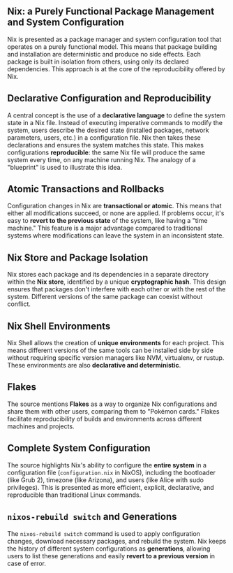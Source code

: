 
## Nix: a Purely Functional Package Management and System Configuration
Nix is presented as a package manager and system configuration tool that operates on a purely functional model. This means that package building and installation are deterministic and produce no side effects. Each package is built in isolation from others, using only its declared dependencies. This approach is at the core of the reproducibility offered by Nix.

## Declarative Configuration and Reproducibility
A central concept is the use of a **declarative language** to define the system state in a Nix file. Instead of executing imperative commands to modify the system, users describe the desired state (installed packages, network parameters, users, etc.) in a configuration file. Nix then takes these declarations and ensures the system matches this state. This makes configurations **reproducible**: the same Nix file will produce the same system every time, on any machine running Nix. The analogy of a "blueprint" is used to illustrate this idea.

## Atomic Transactions and Rollbacks
Configuration changes in Nix are **transactional or atomic**. This means that either all modifications succeed, or none are applied. If problems occur, it's easy to **revert to the previous state** of the system, like having a "time machine." This feature is a major advantage compared to traditional systems where modifications can leave the system in an inconsistent state.

## Nix Store and Package Isolation
Nix stores each package and its dependencies in a separate directory within the **Nix store**, identified by a unique **cryptographic hash**. This design ensures that packages don't interfere with each other or with the rest of the system. Different versions of the same package can coexist without conflict.

## Nix Shell Environments
Nix Shell allows the creation of **unique environments** for each project. This means different versions of the same tools can be installed side by side without requiring specific version managers like NVM, virtualenv, or rustup. These environments are also **declarative and deterministic**.

## Flakes
The source mentions **Flakes** as a way to organize Nix configurations and share them with other users, comparing them to "Pokémon cards." Flakes facilitate reproducibility of builds and environments across different machines and projects.

## Complete System Configuration
The source highlights Nix's ability to configure the **entire system** in a configuration file (`configuration.nix` in NixOS), including the bootloader (like Grub 2), timezone (like Arizona), and users (like Alice with sudo privileges). This is presented as more efficient, explicit, declarative, and reproducible than traditional Linux commands.

## `nixos-rebuild switch` and Generations
The `nixos-rebuild switch` command is used to apply configuration changes, download necessary packages, and rebuild the system. Nix keeps the history of different system configurations as **generations**, allowing users to list these generations and easily **revert to a previous version** in case of error.

